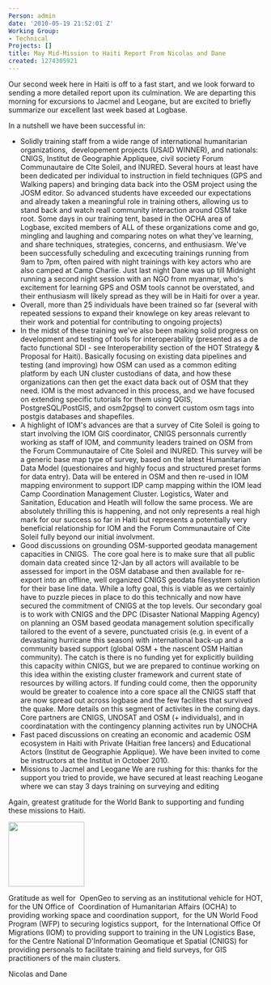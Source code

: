 ```yaml
---
Person: admin
date: '2010-05-19 21:52:01 Z'
Working Group:
- Technical
Projects: []
title: May Mid-Mission to Haiti Report From Nicolas and Dane
created: 1274305921
---
```

<p>Our second week here in Haiti is off to a fast start, and we look forward to sending a more detailed report upon its culmination. We are departing this morning for excursions to Jacmel and Leogane, but are excited to briefly summarize our excellent last week based at Logbase.</p><p>In a nutshell we have been successful in:</p><ul><li>Solidly training staff from a wide range of international humanitarian organizations,&nbsp; developement projects (USAID WINNER), and nationals: CNIGS, Institut de Geographie Appliquee, civil society Forum&nbsp; Communautaire de CIte Soleil, and INURED. Several hours at least have been dedicated per individual to instruction in field techniques (GPS and Walking papers) and bringing data back into the OSM project using the JOSM editor. So advanced students have exceeded our expectations and already taken a meaningful role in training others, allowing us to stand back and watch reall community interaction around OSM take root. Some days in our training tent, based in the OCHA area of Logbase, excited members of ALL of these organizations come and go, mingling and laughing and comparing notes on what they've learning, and share techniques, strategies, concerns, and enthusiasm. We've been successfully scheduling and excecuting trainings running from 9am to 7pm, often paired with night trainings with key actors who are also camped at Camp Charlie. Just last night Dane was up till Midnight running a second night session with an NGO from myanmar, who's excitement for learning GPS and OSM tools cannot be overstated, and their enthusiasm will likely spread as they will be in Haiti for over a year.</li><li>Overall, more than 25 individuals have been trained so far (several with repeated sessions to expand their knowlege on key areas relevant to their work and potential for contributing to ongoing projects)</li><li>In the midst of these training we've also been making solid progress on development and testing of tools for interoperability (presented as a de facto functional SDI - see Interoperability section of the HOT Strategy &amp; Proposal for Haiti). Basically focusing on existing data pipelines and testing (and improving) how OSM can used as a common editing platform by each UN cluster custodians of data, and how these organizations can then get the exact data back out of OSM that they need. IOM is the most advanced in this process, and we have focused on extending specific tutorials for them using QGIS, PostgreSQL/PostGIS, and osm2pgsql to convert custom osm tags into postgis databases and shapefiles.</li><li>A highlight of IOM's advances are that a survey of Cite Soleil is going to start involving the IOM GIS coordinator, CNIGS personnals currently working as staff of IOM, and community leaders trained on OSM from the Forum Communautaire of Cite Soleil and INURED. This survey will be a generic base map type of survey, based on the latest Humanitarian Data Model (questionaires and highly focus and structured preset forms for data entry). Data will be entered in OSM and then re-used in IOM mapping environment to support IDP camp mapping within the IOM lead Camp Coordination Management Cluster. Logistics, Water and Sanitation, Education and Heatlh will follow the same process. We are absolutely thrilling this is happening, and not only represents a real high mark for our success so far in Haiti but represents a potentially very beneficial relationship for IOM and the Forum Communautaire of Cite Soleil fully beyond our initial involvment.</li><li>Good discussions on grounding OSM-supported geodata management capacities in CNIGS.&nbsp; The core goal here is to make sure that all public domain data created since 12-Jan by all actors will available to be assessed for import in the OSM database and then available for re-export into an offline, well organized CNIGS geodata filesystem solution for their base line data. While a lofty goal, this is viable as we certainly have to puzzle pieces in place to do this technically and now have secured the commitment of CNIGS at the top levels. Our secondary goal is to work with CNIGS and the DPC (Disaster National Mapping Agency) on planning an OSM based geodata management solution specifically tailored to the event of a severe, punctuated crisis (e.g. in event of a devastaing hurricane this season) with international back-up and a community based support (global OSM + the nascent OSM Haitian community). The catch is there is no funding yet for explicitly building this capacity within CNIGS, but we are prepared to continue working on this idea within the existing cluster framework and current state of resources by willing actors. If funding could come, then the opporunity would be greater to coalence into a core space all the CNIGS staff that are now spread out across logbase and the few facilites that survived the quake. More details on this segment of activites in the coming days. Core partners are CNIGS, UNOSAT and OSM (+ individuals), and in coordinatation with the contingency planning activites run by UNOCHA</li><li>Fast paced discussions on creating an economic and academic OSM ecosystem in Haiti with Private (Haitian free lancers) and Educational Actors (Institut de Geographie Applique). We have been invited to come be instructors at the Institut in October 2010.</li><li>Missions to Jacmel and Leogane We are rushing for this: thanks for the support you tried to provide, we have secured at least reaching Leogane where we can stay 3 days training on surveying and editing</li></ul><p>Again, greatest gratitude for the World Bank to supporting and funding these missions to Haiti.</p><p><img src="http://brainoff.com/weblog/wp-content/uploads/2010/05/wblogo-300x257.png" alt="" width="150" height="128"></p><p>Gratitude as well for&nbsp; OpenGeo to serving as an institutional vehicle for HOT, for the UN Office of&nbsp; Coordination of Humanitarian Affairs (OCHA) to providing working space and coordination support,&nbsp; for the UN World Food Program (WFP) to securing logistics support,&nbsp; for the International Office Of Migrations (IOM) to providing support to training in the UN Logistics Base, for the Centre National D'Information Geomatique et Spatial (CNIGS) for providing personals to facilitate training and field surveys, for GIS practitioners of the main clusters.</p><p>Nicolas and Dane</p>
